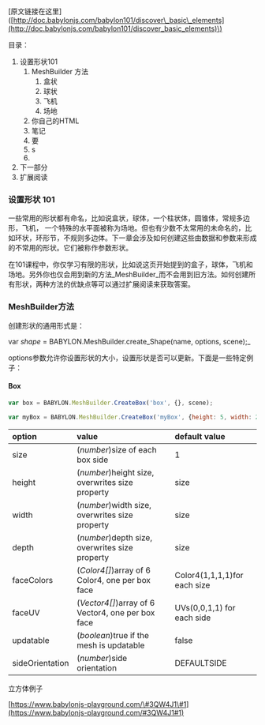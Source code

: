 # 

\[原文链接在这里\]\([http://doc.babylonjs.com/babylon101/discover\_basic\_elements](http://doc.babylonjs.com/babylon101/discover_basic_elements)\)

目录：

1. 设置形状101
   1. MeshBuilder 方法
      1. 盒状
      2. 球状
      3. 飞机
      4. 场地
   2. 你自己的HTML
   3. 笔记
   4. 要
   5. s
   6. 
2. 下一部分
3. 扩展阅读

### 设置形状 101

一些常用的形状都有命名，比如说盒状，球体，一个柱状体，圆锥体，常规多边形，飞机， 一个特殊的水平面被称为场地。但也有少数不太常用的未命名的，比如环状，环形节，不规则多边体。下一章会涉及如何创建这些由数据和参数来形成的不常用的形状。它们被称作参数形状。

在101课程中，你仅学习有限的形状，比如说这页开始提到的盒子，球体，飞机和场地。另外你也仅会用到新的方法_MeshBuilder_而不会用到旧方法。如何创建所有形状，两种方法的优缺点等可以通过扩展阅读来获取答案。

### MeshBuilder方法

创建形状的通用形式是：

var _shape_ = BABYLON.MeshBuilder.create_Shape\(name, options, scene\);_

options参数允许你设置形状的大小，设置形状是否可以更新。下面是一些特定例子：

#### Box

```javascript
var box = BABYLON.MeshBuilder.CreateBox('box', {}, scene);

var myBox = BABYLON.MeshBuilder.CreateBox('myBox', {height: 5, width: 2, depth: 0.5}, scene);
```

| **option** | value | default value |
| :--- | :--- | :--- |
| size | \(_number_\)size of each box side | 1 |
| height | \(_number_\)height size, overwrites size property | size |
| width | \(_number_\)width size, overwrites size property | size |
| depth | \(_number_\)depth size, overwrites size property | size |
| faceColors | \(_Color4\[\]_\)array of 6 Color4, one per box face | Color4\(1,1,1,1\)for each size |
| faceUV | \(_Vector4\[\]_\)array of 6 Vector4, one per box face | UVs\(0,0,1,1\) for each side |
| updatable | \(_boolean_\)true if the mesh is updatable | false |
| sideOrientation | \(_number_\)side orientation | DEFAULTSIDE |

立方体例子

[https://www.babylonjs-playground.com/\#3QW4J1\#1](https://www.babylonjs-playground.com/#3QW4J1#1)

